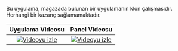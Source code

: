 Bu uygulama, mağazada bulunan bir uygulamanın klon çalışmasıdır. Herhangi bir kazanç sağlamamaktadır.

Uygulama Videosu           |  Panel Videosu
:-------------------------:|:-------------------------:
[![Videoyu izle](https://img.youtube.com/vi/qyB8MbLzqq4/mqdefault.jpg)](https://www.youtube.com/watch?v=qyB8MbLzqq4)  |  [![Videoyu izle](https://img.youtube.com/vi/u8v-iAmGF1s/mqdefault.jpg)](https://youtu.be/u8v-iAmGF1s)
